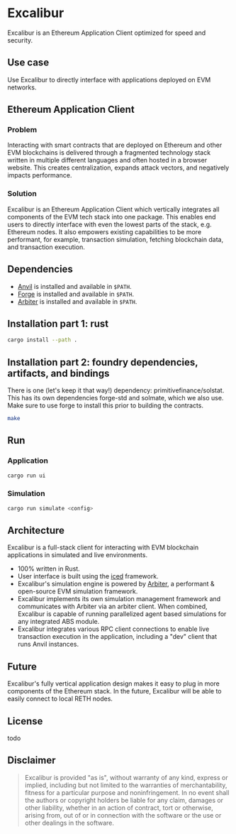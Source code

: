 # Excalibur

Excalibur is an Ethereum Application Client optimized for speed and security.

## Use case
Use Excalibur to directly interface with applications deployed on EVM networks.

## Ethereum Application Client

### Problem
Interacting with smart contracts that are deployed on Ethereum and other EVM blockchains is delivered through a fragmented technology stack written in multiple different languages and often hosted in a browser website. This creates centralization, expands attack vectors, and negatively impacts performance.

### Solution
Excalibur is an Ethereum Application Client which vertically integrates all components of the EVM tech stack into one package. This enables end users to directly interface with even the lowest parts of the stack, e.g. Ethereum nodes. It also empowers existing capabilities to be more performant, for example, transaction simulation, fetching blockchain data, and transaction execution.

## Dependencies
- [Anvil](https://github.com/foundry-rs/foundry) is installed and available in `$PATH`.
- [Forge](https://github.com/foundry-rs/foundry) is installed and available in `$PATH`.
- [Arbiter](https://github.com/primitivefinance/arbiter) is installed and available in `$PATH`.

## Installation part 1: rust

```bash
cargo install --path .
```

## Installation part 2: foundry dependencies, artifacts, and bindings

There is one (let's keep it that way!) dependency: primitivefinance/solstat. This has its own dependencies forge-std and solmate, which we also use. Make sure to use forge to install this prior to building the contracts.

```bash
make
```

## Run

### Application
```bash
cargo run ui
```

### Simulation
```bash
cargo run simulate <config>
```

## Architecture

Excalibur is a full-stack client for interacting with EVM blockchain applications in simulated and live environments.
- 100% written in Rust.
- User interface is built using the [iced](https://github.com/iced-rs/iced) framework.
- Excalibur's simulation engine is powered by [Arbiter](https://github.com/primitivefinance/arbiter), a performant & open-source EVM simulation framework.
- Excalibur implements its own simulation management framework and communicates with Arbiter via an arbiter client. When combined, Excalibur is capable of running parallelized agent based simulations for any integrated ABS module.
- Excalibur integrates various RPC client connections to enable live transaction execution in the application, including a "dev" client that runs Anvil instances.

## Future

Excalibur's fully vertical application design makes it easy to plug in more components of the Ethereum stack. In the future, Excalibur will be able to easily connect to local RETH nodes.

## License
todo

## Disclaimer
> Excalibur is provided "as is", without warranty of any kind, express or implied, including but not limited to the warranties of merchantability, fitness for a particular purpose and noninfringement. In no event shall the authors or copyright holders be liable for any claim, damages or other liability, whether in an action of contract, tort or otherwise, arising from, out of or in connection with the software or the use or other dealings in the software.